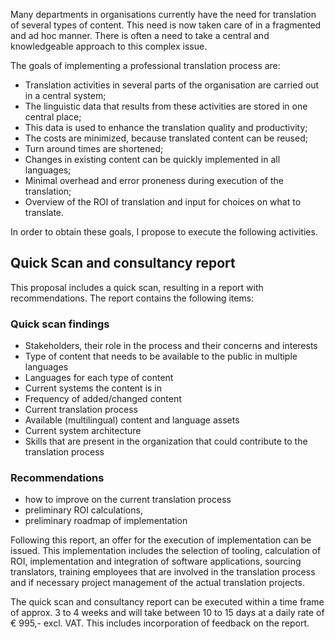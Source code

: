 Many departments in organisations currently have the need for translation of several types of content. This need is now taken care of in a fragmented and ad hoc manner. There is often a need to take a central and knowledgeable approach to this complex issue.

The goals of implementing a professional translation process are:

* Translation activities in several parts of the organisation are carried out in a central system;
* The linguistic data that results from these activities are stored in one central place;
* This data is used to enhance the translation quality and productivity;
* The costs are minimized, because translated content can be reused;
* Turn around times are shortened;
* Changes in existing content can be quickly implemented in all languages;
* Minimal overhead and error proneness during execution of the translation;
* Overview of the ROI of translation and input for choices on what to translate. 

In order to obtain these goals, I propose to execute the following activities.

## Quick Scan and consultancy report
This proposal includes a quick scan, resulting in a report with recommendations. The report contains the following items:

### Quick scan findings
* Stakeholders, their role in the process and their concerns and interests
* Type of content that needs to be available to the public in multiple languages
* Languages for each type of content
* Current systems the content is in
* Frequency of added/changed content
* Current translation process 
* Available (multilingual) content and language assets
* Current system architecture
* Skills that are present in the organization that could contribute to the translation process

### Recommendations 
* how to improve on the current translation process
* preliminary ROI calculations, 
* preliminary roadmap of implementation

Following this report, an offer for the execution of implementation can be issued. 
This implementation includes the selection of tooling, calculation of ROI, implementation and integration of software applications, sourcing translators, training employees that are involved in the translation process and if necessary project management of the actual translation projects. 

The quick scan and consultancy report can be executed within a time frame of approx. 3 to 4 weeks and will take between 10 to 15 days at a daily rate of  € 995,- excl. VAT. This includes incorporation of feedback on the report. 
